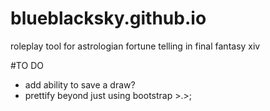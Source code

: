 # blueblacksky.github.io
roleplay tool for astrologian fortune telling in final fantasy xiv

#TO DO

- add ability to save a draw?
- prettify beyond just using bootstrap >.>;